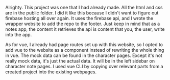 Alrighty. This project was one that I had already made. All the html and css are in the public folder. I did it like this because I didn't want to figure out firebase hosting all over again. It uses the firebase api, and I wrote the wrapper website to add the repo to the footer. Just keep in mind that as a notes app, the content it retrieves the api is content that you, the user, write into the app.

As for vue, I already had page routes set up with this website, so I opted to add vue to the website as a component instead of rewriting the whole thing in vue. 
The mock data can be found in the character pages. Except it's not really mock data, it's just the actual data. It will be in the left sidebar on character note pages. I used vue CLI by copying over relevant parts from a created project into the existing webpages.